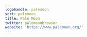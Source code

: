 ```yaml
---
logohandle: palemoon
sort: palemoon
title: Pale Moon
twitter: palemoonbrowser
website: 'https://www.palemoon.org/'
---
```

